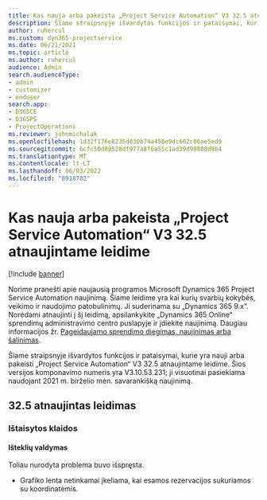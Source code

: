 ```yaml
---
title: Kas nauja arba pakeista „Project Service Automation“ V3 32.5 atnaujintame leidime
description: Šiame straipsnyje išvardytos funkcijos ir pataisymai, kurie yra pasiekiami „Project Service Automation“ V3 32.5 atnaujintame leidime.
author: ruhercul
ms.custom: dyn365-projectservice
ms.date: 06/21/2021
ms.topic: article
ms.author: ruhercul
audience: Admin
search.audienceType:
- admin
- customizer
- enduser
search.app:
- D365CE
- D365PS
- ProjectOperations
ms.reviewer: johnmichalak
ms.openlocfilehash: 1d32f176e8235d030b74a458e9dc602c06ae5ed0
ms.sourcegitcommit: 6cfc50d89528df977a8f6a55c1ad39d99800d9b4
ms.translationtype: MT
ms.contentlocale: lt-LT
ms.lasthandoff: 06/03/2022
ms.locfileid: "8918782"
---
```

# <a name="whats-new-or-changed-in-project-service-automation-update-release-325-v3"></a>Kas nauja arba pakeista „Project Service Automation“ V3 32.5 atnaujintame leidime

[!include [banner](../includes/psa-now-project-operations.md)]

Norime pranešti apie naujausią programos Microsoft Dynamics 365 Project Service Automation naujinimą. Šiame leidime yra kai kurių svarbių kokybės, veikimo ir naudojimo patobulinimų. Ji suderinama su „Dynamics 365 9.x“. Norėdami atnaujinti į šį leidimą, apsilankykite „Dynamics 365 Online“ sprendimų administravimo centro puslapyje ir įdiekite naujinimą. Daugiau informacijos žr. [Pageidaujamo sprendimo diegimas, naujinimas arba šalinimas](/power-platform/admin/install-remove-preferred-solution).

Šiame straipsnyje išvardytos funkcijos ir pataisymai, kurie yra nauji arba pakeisti „Project Service Automation“ V3 32.5 atnaujintame leidime. Šios versijos komponavimo numeris yra V3.10.53.231; ji visuotinai pasiekiama naudojant 2021 m. birželio mėn. savarankišką naujinimą.

## <a name="update-release-325"></a>32.5 atnaujintas leidimas

### <a name="bug-fixes"></a>Ištaisytos klaidos

#### <a name="resource-management"></a>Išteklių valdymas

Toliau nurodyta problema buvo išspręsta.

- Grafiko lenta netinkamai įkeliama, kai esamos rezervacijos sukuriamos su koordinatėmis.

